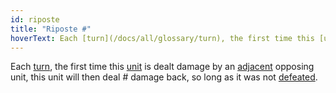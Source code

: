 ```yaml
---
id: riposte
title: "Riposte #"
hoverText: Each [turn](/docs/all/glossary/turn), the first time this [unit](/docs/all/glossary/unit) is dealt damage by an [adjacent](/docs/all/glossary/adjacent) opposing unit, this unit will then deal \# damage back, so long as it was not [defeated](/docs/all/glossary/defeated).
---
```


Each [turn](/docs/all/glossary/turn), the first time this [unit](/docs/all/glossary/unit) is dealt damage by an [adjacent](/docs/all/glossary/adjacent) opposing unit, this unit will then deal # damage back, so long as it was not [defeated](/docs/all/glossary/defeated).
